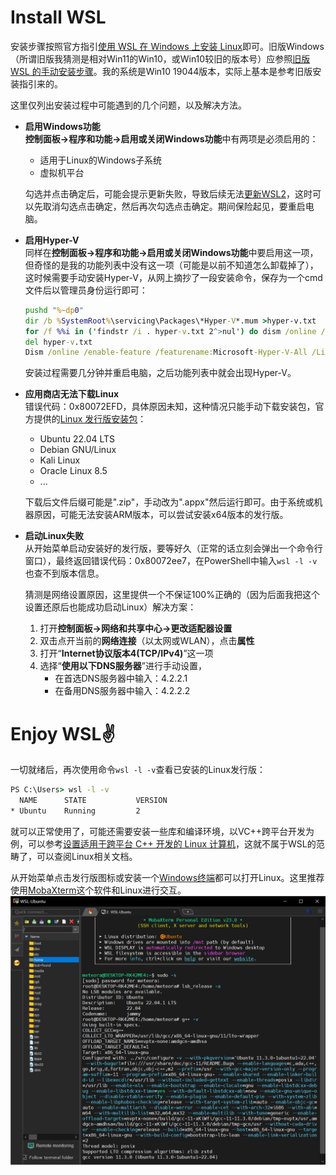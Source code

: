 # Install WSL

安装步骤按照官方指引[使用 WSL 在 Windows 上安装 Linux](https://learn.microsoft.com/zh-cn/windows/wsl/install)即可。旧版Windows（所谓旧版我猜测是相对Win11的Win10，或Win10较旧的版本号）应参照[旧版 WSL 的手动安装步骤](https://learn.microsoft.com/zh-cn/windows/wsl/install-manual)。我的系统是Win10 19044版本，实际上基本是参考旧版安装指引来的。

这里仅列出安装过程中可能遇到的几个问题，以及解决方法。

- **启用Windows功能**   
    **控制面板->程序和功能->启用或关闭Windows功能**中有两项是必须启用的：
    - 适用于Linux的Windows子系统
    - 虚拟机平台

    勾选并点击确定后，可能会提示更新失败，导致后续无法[更新WSL2](https://learn.microsoft.com/zh-cn/windows/wsl/install-manual#step-4---download-the-linux-kernel-update-package)，这时可以先取消勾选点击确定，然后再次勾选点击确定。期间保险起见，要重启电脑。

- **启用Hyper-V**   
    同样在**控制面板->程序和功能->启用或关闭Windows功能**中要启用这一项，但奇怪的是我的功能列表中没有这一项（可能是以前不知道怎么卸载掉了），这时候需要手动安装Hyper-V，从网上摘抄了一段安装命令，保存为一个cmd文件后以管理员身份运行即可：
    ``` cmd
    pushd "%~dp0"
    dir /b %SystemRoot%\servicing\Packages\*Hyper-V*.mum >hyper-v.txt
    for /f %%i in ('findstr /i . hyper-v.txt 2^>nul') do dism /online /norestart /add-package:"%SystemRoot%\servicing\Packages\%%i"
    del hyper-v.txt
    Dism /online /enable-feature /featurename:Microsoft-Hyper-V-All /LimitAccess /ALL
    ```
    安装过程需要几分钟并重启电脑，之后功能列表中就会出现Hyper-V。

- **应用商店无法下载Linux**     
    错误代码：0x80072EFD，具体原因未知，这种情况只能手动下载安装包，官方提供的[Linux 发行版安装包](https://learn.microsoft.com/zh-cn/windows/wsl/install-manual#downloading-distributions)：
    - Ubuntu 22.04 LTS
    - Debian GNU/Linux
    - Kali Linux
    - Oracle Linux 8.5
    - ...
    
    下载后文件后缀可能是".zip"，手动改为".appx"然后运行即可。由于系统或机器原因，可能无法安装ARM版本，可以尝试安装x64版本的发行版。

- **启动Linux失败**     
    从开始菜单启动安装好的发行版，要等好久（正常的话立刻会弹出一个命令行窗口），最终返回错误代码：0x80072ee7，在PowerShell中输入`wsl -l -v`也查不到版本信息。  

    猜测是网络设置原因，这里提供一个不保证100%正确的（因为后面我把这个设置还原后也能成功启动Linux）解决方案：
    1. 打开**控制面板->网络和共享中心->更改适配器设置**
    2. 双击点开当前的**网络连接**（以太网或WLAN），点击**属性**
    3. 打开“**Internet协议版本4(TCP/IPv4)**”这一项
    4. 选择“**使用以下DNS服务器**”进行手动设置，
        - 在首选DNS服务器中输入：4.2.2.1
        - 在备用DNS服务器中输入：4.2.2.2

# Enjoy WSL✌️
一切就绪后，再次使用命令`wsl -l -v`查看已安装的Linux发行版：
``` cmd
PS C:\Users> wsl -l -v
  NAME      STATE           VERSION
* Ubuntu    Running         2
```
就可以正常使用了，可能还需要安装一些库和编译环境，以VC++跨平台开发为例，可以参考[设置适用于跨平台 C++ 开发的 Linux 计算机](https://learn.microsoft.com/zh-cn/cpp/build/get-started-linux-cmake?view=msvc-170#prerequisites)，这就不属于WSL的范畴了，可以查阅Linux相关文档。

从开始菜单点击发行版图标或安装一个[Windows终端](https://apps.microsoft.com/store/detail/windows-terminal/9N0DX20HK701?hl=zh-cn&gl=cn&rtc=1)都可以打开Linux。这里推荐使用[MobaXterm](https://mobaxterm.mobatek.net/)这个软件和Linux进行交互。
![MobaXterm](./img/MobaXterm.png)